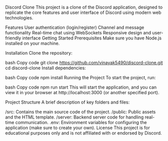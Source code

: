 Discord Clone
This project is a clone of the Discord application, designed to replicate the core features and user interface of Discord using modern web technologies.

Features
User authentication (login/register)
Channel and message functionality
Real-time chat using WebSockets
Responsive design and user-friendly interface
Getting Started
Prerequisites
Make sure you have Node.js installed on your machine.

Installation
Clone the repository:

bash
Copy code
git clone https://github.com/vinayak5490/discord-clone.git
cd discord-clone
Install dependencies:

bash
Copy code
npm install
Running the Project
To start the project, run:

bash
Copy code
npm run start
This will start the application, and you can view it in your browser at http://localhost:3000 (or another specified port).

Project Structure
A brief description of key folders and files:

/src: Contains the main source code of the project.
/public: Public assets and the HTML template.
/server: Backend server code for handling real-time communication.
.env: Environment variables for configuring the application (make sure to create your own).
License
This project is for educational purposes only and is not affiliated with or endorsed by Discord.
